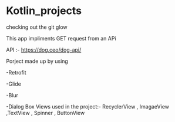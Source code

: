 # Kotlin_projects
checking out the git glow

This app impliments GET request from an APi 

API :- https://dog.ceo/dog-api/

Porject made up by using

-Retrofit

-Glide

-Blur

-Dialog Box
Views used in the project:- RecyclerView , ImagaeView ,TextView , Spinner , ButtonView 
